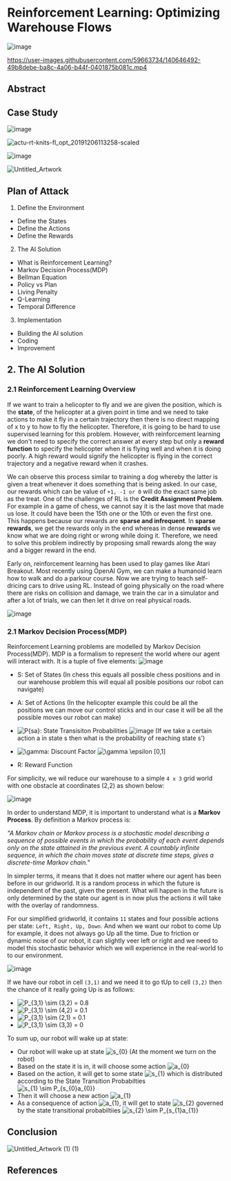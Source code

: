 # Reinforcement Learning: Optimizing Warehouse Flows

![image](https://user-images.githubusercontent.com/59663734/140646605-98841672-0769-44f4-924b-b76e5e309307.png)


https://user-images.githubusercontent.com/59663734/140646492-49b8debe-ba8c-4a06-b44f-0401875b081c.mp4



## Abstract

## Case Study

![image](https://user-images.githubusercontent.com/59663734/140644626-98354f2a-3b42-4de0-808a-c2e182e8092a.png)

![actu-rt-knits-fl_opt_20191206113258-scaled](https://user-images.githubusercontent.com/59663734/140644631-b4fa3d0d-f389-451b-aa96-fd2239e90e11.jpg)

![image](https://user-images.githubusercontent.com/59663734/140645995-667ae107-702b-483f-b95f-01e60aa331ec.png)


![Untitled_Artwork](https://user-images.githubusercontent.com/59663734/140641704-6f8bf1d7-a9ec-4460-bd9f-1c9464ac2537.gif)

## Plan of Attack

1. Define the Environment
- Define the States
- Define the Actions
- Define the Rewards


2. The AI Solution
- What is Reinforcement Learning?
- Markov Decision Process(MDP)
- Bellman Equation
- Policy vs Plan
- Living Penalty
- Q-Learning
- Temporal Difference



3. Implementation
- Building the AI solution
- Coding
- Improvement

## 2. The AI Solution

### 2.1 Reinforcement Learning Overview
If we want to train a helicopter to fly and we are given the position, which is the **state**, of the helicopter at a given point in time and we need to take actions to make it fly in a certain trajectory then there is no direct mapping of x to y to how to fly the helicopter. Therefore, it is going to be hard to use supervised learning for this problem. However, with reinforcement learning we don't need to specify the correct answer at every step but only a **reward function** to specify the helicopter when it is flying well and when it is doing poorly. A high reward would signify the helicopter is flying in the correct trajectory and a negative reward when it crashes. 

We can observe this process similar to training a dog whereby the latter is given a treat whenever it does something that is being asked. In our case, our rewards which can be value of ```+1, -1 or 0``` will do the exact same job as the treat. One of the challenges of RL is the **Credit Assignment Problem**. For example in a game of chess, we cannot say it is the last move that made us lose. It could have been the 15th one or the 10th or even the first one. This happens because our rewards are **sparse and infrequent**. In **sparse rewards**, we get the rewards only in the end whereas in dense **rewards** we know what we are doing right or wrong while doing it. Therefore, we need to solve this problem indirectly by proposing small rewards along the way and a bigger reward in the end. 

Early on, reinforcement learning has been used to play games like Atari Breakout. Most recently using OpenAI Gym, we can make a humanoid learn how to walk and do a parkour course. Now we are trying to teach self-dricing cars to drive using RL. Instead of going physically on the road where there are risks on collision and damage, we train the car in a simulator and after a lot of trials, we can then let it drive on real physical roads. 

![image](https://user-images.githubusercontent.com/59663734/141984612-500278fb-287a-43fc-9851-fb880639e3a7.png)


### 2.1 Markov Decision Process(MDP)
Reinforcement Learning problems are modelled by Markov Decision Process(MDP). MDP is a formalism to represent the world where our agent will interact with. It is a tuple of five elements: ![image](https://user-images.githubusercontent.com/59663734/142256520-82a1fbd8-fed2-405e-9567-08c7028cad3c.png)

 - S: Set of States (In chess this equals all possible chess positions and in our warehouse problem this will equal all posible positions our robot can navigate)
 - A: Set of Actions (In the helicopter example this could be all the positions we can move our control sticks and in our case it will be all the possible moves our robot can make)

 - <img src="https://latex.codecogs.com/svg.image?P{sa}" title="P{sa}" />: State Transisiton Probabilities ![image](https://user-images.githubusercontent.com/59663734/142258379-d6ebb940-c611-437d-acf3-180f9b0c88e0.png) (If we take a certain action a in state s then what is the probability of reaching state s')
 - <img src="https://latex.codecogs.com/svg.image?\gamma&space;" title="\gamma " />: Discount Factor <img src="https://latex.codecogs.com/svg.image?\gamma&space;&space;\epsilon&space;&space;[0,1]" title="\gamma \epsilon [0,1]" />
 - R: Reward Function

For simplicity, we wil reduce our warehouse to a simple ```4 x 3``` grid world with one obstacle at coordinates (2,2) as shown below:

![image](https://user-images.githubusercontent.com/59663734/142264675-d6b388cb-5c04-4f47-9344-f64b8558afdb.png)

In order to understand MDP, it is important to understand what is a **Markov Process**. By definition a Markov process is: 

_"A Markov chain or Markov process is a stochastic model describing a sequence of possible events in which the probability of each event depends only on the state attained in the previous event. A countably infinite sequence, in which the chain moves state at discrete time steps, gives a discrete-time Markov chain."_

In simpler terms, it means that it does not matter where our agent has been before in our gridworld. It is a random process in which the future is independent of the past, given the present. What will happen in the future is only determined by the state our agent is in now plus the actions it will take with the overlay of randomness.

For our simplified gridworld, it contains ```11``` states and four possible actions per state: ```Left, Right, Up, Down```. And when we want our robot to come Up for example, it does not always go Up all the time. Due to friction or dynamic noise of our robot, it can slightly veer left or right and we need to model this stochastic behavior which we will experience in the real-world to to our environment. 

![image](https://user-images.githubusercontent.com/59663734/142266339-4af7b212-2568-48d1-88ef-5aab206b470e.png)

If we have our robot in cell ```(3,1)``` and we need it to go tUp to cell ```(3,2)``` then the chance of it really going Up is as follows:

 - <img src="https://latex.codecogs.com/svg.image?P_{3,1}&space;\sim&space;(3,2)&space;=&space;0.8" title="P_{3,1} \sim (3,2) = 0.8" />
 - <img src="https://latex.codecogs.com/svg.image?P_{3,1}&space;\sim&space;(4,2)&space;=&space;0.1" title="P_{3,1} \sim (4,2) = 0.1" />
 - <img src="https://latex.codecogs.com/svg.image?P_{3,1}&space;\sim&space;(2,1)&space;=&space;0.1" title="P_{3,1} \sim (2,1) = 0.1" />
 - <img src="https://latex.codecogs.com/svg.image?P_{3,1}&space;\sim&space;(3,3)&space;=&space;0" title="P_{3,1} \sim (3,3) = 0" />

To sum up, our robot will wake up at state:

- Our robot will wake up at state <img src="https://latex.codecogs.com/svg.image?s_{0}" title="s_{0}" /> (At the moment we turn on the robot)
- Based on the state it is in, it will choose some action <img src="https://latex.codecogs.com/svg.image?a_{0}" title="a_{0}" />
- Based on the action, it will get to some state <img src="https://latex.codecogs.com/svg.image?s_{1}" title="s_{1}" /> which is distributed according to the State Transition Probabilties <img src="https://latex.codecogs.com/svg.image?s_{1}&space;\sim&space;P_{s_{0}a_{0}}" title="s_{1} \sim P_{s_{0}a_{0}}" />
- Then it will choose a new action <img src="https://latex.codecogs.com/svg.image?a_{1}" title="a_{1}" />
- As a consequence of action <img src="https://latex.codecogs.com/svg.image?a_{1}" title="a_{1}" />, it will get to state <img src="https://latex.codecogs.com/svg.image?s_{2}" title="s_{2}" /> governed by the state transitional probabiltiies <img src="https://latex.codecogs.com/svg.image?s_{2}&space;\sim&space;P_{s_{1}a_{1}}" title="s_{2} \sim P_{s_{1}a_{1}}" />







## Conclusion

![Untitled_Artwork (1) (1)](https://user-images.githubusercontent.com/59663734/140646265-13d7af87-cba2-429d-902d-eda4efd71838.gif)





## References
